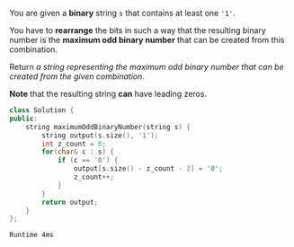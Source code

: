 You are given a **binary** string `s` that contains at least one `'1'`.

You have to **rearrange** the bits in such a way that the resulting binary number is the **maximum odd binary number** that can be created from this combination.

Return _a string representing the maximum odd binary number that can be created from the given combination_.

**Note** that the resulting string **can** have leading zeros.

```cpp
class Solution {
public:
    string maximumOddBinaryNumber(string s) {
        string output(s.size(), '1');
        int z_count = 0;
        for(char& c : s) {
            if (c == '0') {
                output[s.size() - z_count - 2] = '0';
                z_count++;
            }
        }
        return output;
    }
};
```
`Runtime 4ms`
